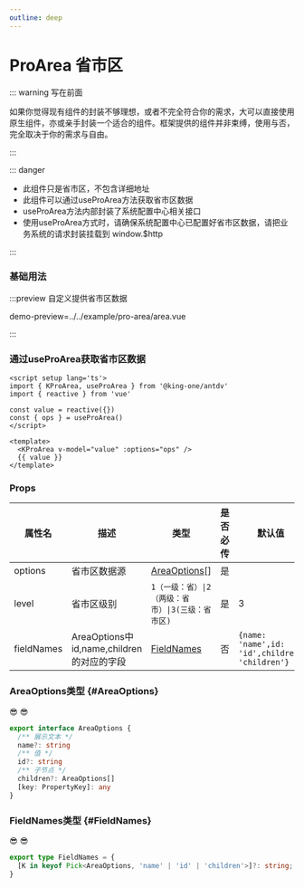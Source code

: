 ```yaml
---
outline: deep
---
```


# ProArea 省市区

::: warning 写在前面

如果你觉得现有组件的封装不够理想，或者不完全符合你的需求，大可以直接使用原生组件，亦或亲手封装一个适合的组件。框架提供的组件并非束缚，使用与否，完全取决于你的需求与自由。

:::

::: danger

- 此组件只是省市区，不包含详细地址
- 此组件可以通过useProArea方法获取省市区数据
- useProArea方法内部封装了系统配置中心相关接口
- 使用useProArea方式时，请确保系统配置中心已配置好省市区数据，请把业务系统的请求封装挂载到 window.$http

:::

### 基础用法
:::preview 自定义提供省市区数据

demo-preview=../../example/pro-area/area.vue

:::

### 通过useProArea获取省市区数据

```vue
<script setup lang='ts'>
import { KProArea, useProArea } from '@king-one/antdv'
import { reactive } from 'vue'

const value = reactive({})
const { ops } = useProArea()
</script>

<template>
  <KProArea v-model="value" :options="ops" />
  {{ value }}
</template>
```

### Props
| 属性名     | 描述                                      | 类型                                              | 是否必传 | 默认值                                         |
| ---------- | ----------------------------------------- | ------------------------------------------------- | -------- | ---------------------------------------------- |
| options    | 省市区数据源                              | [AreaOptions](#AreaOptions)[]                     | 是       |                                                |
| level      | 省市区级别                                | `1（一级：省）\|2（两级：省市）\|3(三级：省市区)` | 是       | 3                                              |
| fieldNames | AreaOptions中id,name,children的对应的字段 | [FieldNames](#FieldNames)                         | 否       | `{name: 'name',id: 'id',children: 'children'}` |

### AreaOptions类型 {#AreaOptions}

:sunglasses: :sunglasses:

```ts
export interface AreaOptions {
  /** 展示文本 */
  name?: string
  /** 值 */
  id?: string
  /** 子节点 */
  children?: AreaOptions[]
  [key: PropertyKey]: any
}
```

### FieldNames类型 {#FieldNames}

:sunglasses: :sunglasses:

```ts
export type FieldNames = {
  [K in keyof Pick<AreaOptions, 'name' | 'id' | 'children'>]?: string;
}
```

